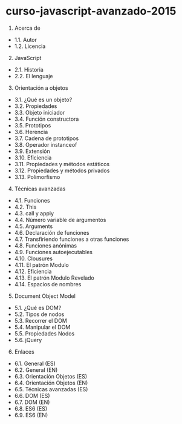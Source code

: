 # curso-javascript-avanzado-2015

1. Acerca de
  - 1.1. Autor
  - 1.2. Licencia
2. JavaScript
  - 2.1. Historia
  - 2.2. El lenguaje
3. Orientación a objetos
  - 3.1. ¿Qué es un objeto?
  - 3.2. Propiedades
  - 3.3. Objeto iniciador
  - 3.4. Función constructora
  - 3.5. Prototipos
  - 3.6. Herencia
  - 3.7. Cadena de prototipos
  - 3.8. Operador instanceof
  - 3.9. Extensión
  - 3.10. Eficiencia
  - 3.11. Propiedades y métodos estáticos
  - 3.12. Propiedades y métodos privados
  - 3.13. Polimorfismo
4. Técnicas avanzadas
  - 4.1. Funciones
  - 4.2. This
  - 4.3. call y apply
  - 4.4. Número variable de argumentos
  - 4.5. Arguments
  - 4.6. Declaración de funciones
  - 4.7. Transfiriendo funciones a otras funciones
  - 4.8. Funciones anónimas
  - 4.9. Funciones autoejecutables
  - 4.10. Clousures
  - 4.11. El patrón Modulo
  - 4.12. Eficiencia
  - 4.13. El patrón Modulo Revelado
  - 4.14. Espacios de nombres
5. Document Object Model
  - 5.1. ¿Qué es DOM?
  - 5.2. Tipos de nodos
  - 5.3. Recorrer el DOM
  - 5.4. Manipular el DOM
  - 5.5. Propiedades Nodos
  - 5.6. jQuery
6. Enlaces
  - 6.1. General (ES)
  - 6.2. General (EN)
  - 6.3. Orientación Objetos (ES)
  - 6.4. Orientación Objetos (EN)
  - 6.5. Técnicas avanzadas (ES)
  - 6.6. DOM (ES)
  - 6.7. DOM (EN)
  - 6.8. ES6 (ES)
  - 6.9. ES6 (EN)
